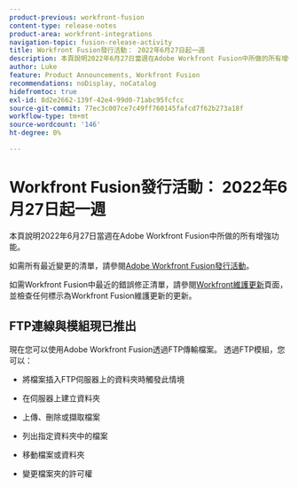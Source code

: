 ```yaml
---
product-previous: workfront-fusion
content-type: release-notes
product-area: workfront-integrations
navigation-topic: fusion-release-activity
title: Workfront Fusion發行活動： 2022年6月27日起一週
description: 本頁說明2022年6月27日當週在Adobe Workfront Fusion中所做的所有增強功能。
author: Luke
feature: Product Announcements, Workfront Fusion
recommendations: noDisplay, noCatalog
hidefromtoc: true
exl-id: 8d2e2662-139f-42e4-99d0-71abc95fcfcc
source-git-commit: 77ec3c007ce7c49ff760145fafcd7f62b273a18f
workflow-type: tm+mt
source-wordcount: '146'
ht-degree: 0%

---
```


# Workfront Fusion發行活動： 2022年6月27日起一週

本頁說明2022年6月27日當週在Adobe Workfront Fusion中所做的所有增強功能。

如需所有最近變更的清單，請參閱[Adobe Workfront Fusion發行活動](/help/workfront-fusion/fusion-product-releases/fusion-release-activity.md)。

如需Workfront Fusion中最近的錯誤修正清單，請參閱[Workfront維護更新](https://experienceleague.adobe.com/docs/workfront-known-issues/releases/current-updates.html)頁面，並檢查任何標示為Workfront Fusion維護更新的更新。

## FTP連線與模組現已推出

現在您可以使用Adobe Workfront Fusion透過FTP傳輸檔案。 透過FTP模組，您可以：

* 將檔案插入FTP伺服器上的資料夾時觸發此情境

* 在伺服器上建立資料夾

* 上傳、刪除或擷取檔案

* 列出指定資料夾中的檔案

* 移動檔案或資料夾

* 變更檔案夾的許可權

